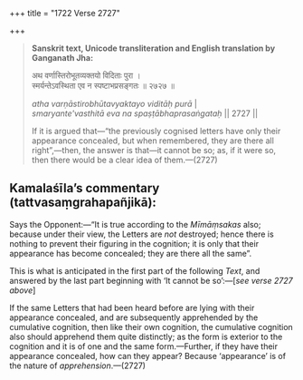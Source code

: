 +++
title = "1722 Verse 2727"

+++
> **Sanskrit text, Unicode transliteration and English translation by Ganganath Jha:** 
>
> अथ वर्णास्तिरोभूतव्यक्तयो विदिताः पुरा ।  
> स्मर्यन्तेऽवस्थिता एव न स्पष्टाभप्रसङ्गतः ॥ २७२७ ॥ 
>
> *atha varṇāstirobhūtavyaktayo viditāḥ purā* \|  
> *smaryante'vasthitā eva na spaṣṭābhaprasaṅgataḥ* \|\| 2727 \|\| 
>
> If it is argued that—“the previously cognised letters have only their appearance concealed, but when remembered, they are there all right”,—then, the answer is that—it cannot be so; as, if it were so, then there would be a clear idea of them.—(2727)



## Kamalaśīla’s commentary (tattvasaṃgrahapañjikā):

Says the Opponent:—“It is true according to the *Mīmāṃsakas* also; because under their view, the Letters are *not* destroyed; hence there is nothing to prevent their figuring in the cognition; it is only that their appearance has become concealed; they are there all the same”.

This is what is anticipated in the first part of the following *Text*, and answered by the last part beginning with ‘It cannot be so’:—[*see verse 2727 above*]

If the same Letters that had been heard before are lying with their appearance concealed, and are subsequently apprehended by the cumulative cognition, then like their own cognition, the cumulative cognition also should apprehend them quite distinctly; as the form is exterior to the cognition and it is of one and the same form.—Further, if they have their appearance concealed, how can they appear? Because ‘appearance’ is of the nature of *apprehension*.—(2727)


